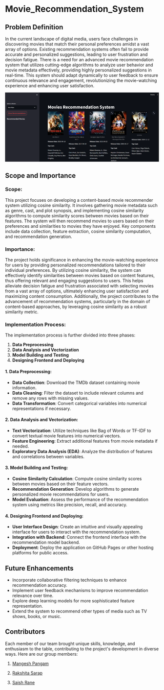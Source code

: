 # Movie_Recommendation_System

## Problem Definition

In the current landscape of digital media, users face challenges in discovering movies that match their personal preferences amidst a vast array of options. Existing recommendation systems often fail to provide accurate and personalized suggestions, leading to user frustration and decision fatigue. There is a need for an advanced movie recommendation system that utilizes cutting-edge algorithms to analyze user behavior and movie metadata effectively, providing highly personalized suggestions in real-time. This system should adapt dynamically to user feedback to ensure continuous relevance and engagement, revolutionizing the movie-watching experience and enhancing user satisfaction.

![Movie Recommendation System](final.png)

## Scope and Importance

### Scope:

This project focuses on developing a content-based movie recommender system utilizing cosine similarity. It involves gathering movie metadata such as genre, cast, and plot synopsis, and implementing cosine similarity algorithms to compute similarity scores between movies based on their features. The system will then recommend movies to users based on their preferences and similarities to movies they have enjoyed. Key components include data collection, feature extraction, cosine similarity computation, and recommendation generation.

### Importance:

The project holds significance in enhancing the movie-watching experience for users by providing personalized recommendations tailored to their individual preferences. By utilizing cosine similarity, the system can effectively identify similarities between movies based on content features, thus offering relevant and engaging suggestions to users. This helps alleviate decision fatigue and frustration associated with selecting movies from a vast array of options, ultimately enhancing user satisfaction and maximizing content consumption. Additionally, the project contributes to the advancement of recommendation systems, particularly in the domain of content-based approaches, by leveraging cosine similarity as a robust similarity metric.


### Implementation Process:

The implementation process is further divided into three phases:

1. **Data Preprocessing**
2. **Data Analysis and Vectorization**
3. **Model Building and Testing**
4. **Designing Frontend and Deploying**

#### 1. Data Preprocessing:

- **Data Collection**: Download the TMDb dataset containing movie information.
- **Data Cleaning**: Filter the dataset to include relevant columns and remove any rows with missing values.
- **Data Transformation**: Convert categorical variables into numerical representations if necessary.

#### 2. Data Analysis and Vectorization:

- **Text Vectorization**: Utilize techniques like Bag of Words or TF-IDF to convert textual movie features into numerical vectors.
- **Feature Engineering**: Extract additional features from movie metadata if needed.
- **Exploratory Data Analysis (EDA)**: Analyze the distribution of features and correlations between variables.

#### 3. Model Building and Testing:

- **Cosine Similarity Calculation**: Compute cosine similarity scores between movies based on their feature vectors.
- **Recommendation Generation**: Develop algorithms to generate personalized movie recommendations for users.
- **Model Evaluation**: Assess the performance of the recommendation system using metrics like precision, recall, and accuracy.

#### 4. Designing Frontend and Deploying:

- **User Interface Design**: Create an intuitive and visually appealing interface for users to interact with the recommendation system.
- **Integration with Backend**: Connect the frontend interface with the recommendation model backend.
- **Deployment**: Deploy the application on GitHub Pages or other hosting platforms for public access.

## Future Enhancements

- Incorporate collaborative filtering techniques to enhance recommendation accuracy.
- Implement user feedback mechanisms to improve recommendation relevance over time.
- Explore deep learning models for more sophisticated feature representation.
- Extend the system to recommend other types of media such as TV shows, books, or music.

## Contributors

Each member of our team brought unique skills, knowledge, and enthusiasm to the table, contributing to the project's development in diverse ways.
Here are our group members:

1. [Mangesh Pangam](https://github.com/Mangesh2704)

2. [Rakshita Sarap](https://github.com/RakshitaSarap)

3. [Saish Rane](https://github.com/saishrane-11)


